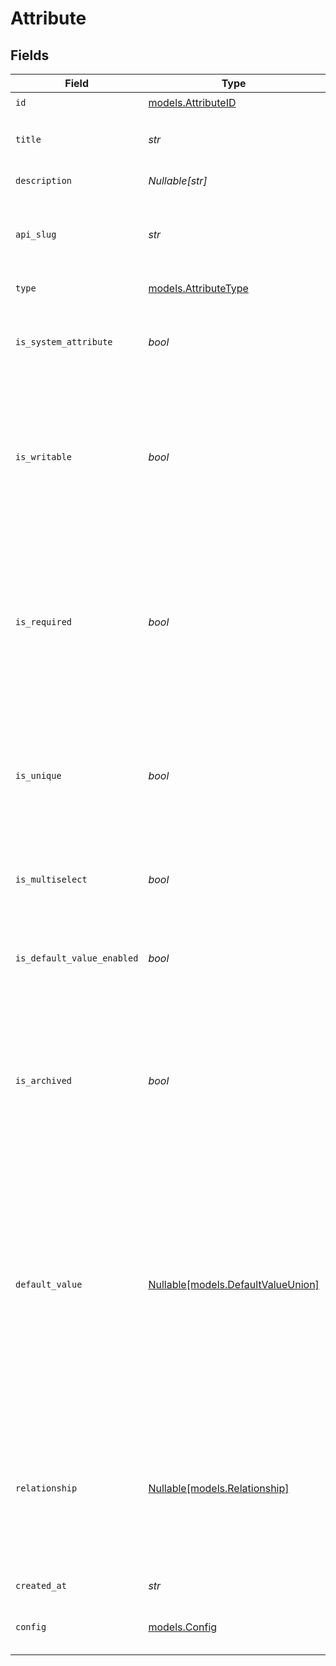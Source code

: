 # Attribute


## Fields

| Field                                                                                                                                                                                                                                                                                                                                                        | Type                                                                                                                                                                                                                                                                                                                                                         | Required                                                                                                                                                                                                                                                                                                                                                     | Description                                                                                                                                                                                                                                                                                                                                                  | Example                                                                                                                                                                                                                                                                                                                                                      |
| ------------------------------------------------------------------------------------------------------------------------------------------------------------------------------------------------------------------------------------------------------------------------------------------------------------------------------------------------------------ | ------------------------------------------------------------------------------------------------------------------------------------------------------------------------------------------------------------------------------------------------------------------------------------------------------------------------------------------------------------ | ------------------------------------------------------------------------------------------------------------------------------------------------------------------------------------------------------------------------------------------------------------------------------------------------------------------------------------------------------------ | ------------------------------------------------------------------------------------------------------------------------------------------------------------------------------------------------------------------------------------------------------------------------------------------------------------------------------------------------------------ | ------------------------------------------------------------------------------------------------------------------------------------------------------------------------------------------------------------------------------------------------------------------------------------------------------------------------------------------------------------ |
| `id`                                                                                                                                                                                                                                                                                                                                                         | [models.AttributeID](../models/attributeid.md)                                                                                                                                                                                                                                                                                                               | :heavy_check_mark:                                                                                                                                                                                                                                                                                                                                           | N/A                                                                                                                                                                                                                                                                                                                                                          |                                                                                                                                                                                                                                                                                                                                                              |
| `title`                                                                                                                                                                                                                                                                                                                                                      | *str*                                                                                                                                                                                                                                                                                                                                                        | :heavy_check_mark:                                                                                                                                                                                                                                                                                                                                           | A title for the attribute, to be displayed across the app.                                                                                                                                                                                                                                                                                                   | Rating                                                                                                                                                                                                                                                                                                                                                       |
| `description`                                                                                                                                                                                                                                                                                                                                                | *Nullable[str]*                                                                                                                                                                                                                                                                                                                                              | :heavy_check_mark:                                                                                                                                                                                                                                                                                                                                           | A text description of the attribute.                                                                                                                                                                                                                                                                                                                         | A rating attribute                                                                                                                                                                                                                                                                                                                                           |
| `api_slug`                                                                                                                                                                                                                                                                                                                                                   | *str*                                                                                                                                                                                                                                                                                                                                                        | :heavy_check_mark:                                                                                                                                                                                                                                                                                                                                           | A unique slug for the attribute for use in API responses and URLs. Formatted in snake case.                                                                                                                                                                                                                                                                  | my-rating                                                                                                                                                                                                                                                                                                                                                    |
| `type`                                                                                                                                                                                                                                                                                                                                                       | [models.AttributeType](../models/attributetype.md)                                                                                                                                                                                                                                                                                                           | :heavy_check_mark:                                                                                                                                                                                                                                                                                                                                           | The type of the attribute.                                                                                                                                                                                                                                                                                                                                   | text                                                                                                                                                                                                                                                                                                                                                         |
| `is_system_attribute`                                                                                                                                                                                                                                                                                                                                        | *bool*                                                                                                                                                                                                                                                                                                                                                       | :heavy_check_mark:                                                                                                                                                                                                                                                                                                                                           | `true` if this is an Attio system-defined attribute, `false` if defined by a user or non-Attio system.                                                                                                                                                                                                                                                       | true                                                                                                                                                                                                                                                                                                                                                         |
| `is_writable`                                                                                                                                                                                                                                                                                                                                                | *bool*                                                                                                                                                                                                                                                                                                                                                       | :heavy_check_mark:                                                                                                                                                                                                                                                                                                                                           | Whether or not this attribute can be written to. Can only be false when `is_system_attribute` is `true` (user-defined attributes are always writeable). If `false`, this usually means the attribute is enriched by Attio.                                                                                                                                   | true                                                                                                                                                                                                                                                                                                                                                         |
| `is_required`                                                                                                                                                                                                                                                                                                                                                | *bool*                                                                                                                                                                                                                                                                                                                                                       | :heavy_check_mark:                                                                                                                                                                                                                                                                                                                                           | When `is_required` is `true`, new records/entries must have a value for this attribute. If `false`, values may be `null`. This value does not affect existing data and you do not need to backfill `null` values if changing `is_required` from `false` to `true`.                                                                                           | true                                                                                                                                                                                                                                                                                                                                                         |
| `is_unique`                                                                                                                                                                                                                                                                                                                                                  | *bool*                                                                                                                                                                                                                                                                                                                                                       | :heavy_check_mark:                                                                                                                                                                                                                                                                                                                                           | Whether or not new values for this attribute must be unique. Uniqueness restrictions are only applied to new data and do not apply retroactively to previously created data.                                                                                                                                                                                 | true                                                                                                                                                                                                                                                                                                                                                         |
| `is_multiselect`                                                                                                                                                                                                                                                                                                                                             | *bool*                                                                                                                                                                                                                                                                                                                                                       | :heavy_check_mark:                                                                                                                                                                                                                                                                                                                                           | Whether or not this attribute can have multiple values. Multiselect is only available on some value types.                                                                                                                                                                                                                                                   | true                                                                                                                                                                                                                                                                                                                                                         |
| `is_default_value_enabled`                                                                                                                                                                                                                                                                                                                                   | *bool*                                                                                                                                                                                                                                                                                                                                                       | :heavy_check_mark:                                                                                                                                                                                                                                                                                                                                           | Whether this attribute has a default value enabled. Must be `true` when `is_required` is `true`.                                                                                                                                                                                                                                                             | true                                                                                                                                                                                                                                                                                                                                                         |
| `is_archived`                                                                                                                                                                                                                                                                                                                                                | *bool*                                                                                                                                                                                                                                                                                                                                                       | :heavy_check_mark:                                                                                                                                                                                                                                                                                                                                           | Whether this attribute has been archived. Archived attributes are hidden from most UI, but can be restored either over the API or in workspace settings. See the [guide on archiving and deleting](/docs/archiving-vs-deleting)for more information.                                                                                                         | false                                                                                                                                                                                                                                                                                                                                                        |
| `default_value`                                                                                                                                                                                                                                                                                                                                              | [Nullable[models.DefaultValueUnion]](../models/defaultvalueunion.md)                                                                                                                                                                                                                                                                                         | :heavy_check_mark:                                                                                                                                                                                                                                                                                                                                           | The default value for this attribute. Static values are used to directly populate values using their contents. Dynamic values are used to lookup data at the point of creation. For example, you could use a dynamic value to insert a value for the currently logged in user. Which default values are available is dependent on the type of the attribute. |                                                                                                                                                                                                                                                                                                                                                              |
| `relationship`                                                                                                                                                                                                                                                                                                                                               | [Nullable[models.Relationship]](../models/relationship.md)                                                                                                                                                                                                                                                                                                   | :heavy_check_mark:                                                                                                                                                                                                                                                                                                                                           | If this attribute is related to another attribute, this is an object that includes an `id` property that identifies the other attribute. `null` means no relationship exists. See [the help center](https://attio.com/help/reference/managing-your-data/attributes#relationship-attributes) for more details about relationship attributes.                  |                                                                                                                                                                                                                                                                                                                                                              |
| `created_at`                                                                                                                                                                                                                                                                                                                                                 | *str*                                                                                                                                                                                                                                                                                                                                                        | :heavy_check_mark:                                                                                                                                                                                                                                                                                                                                           | When this attribute was created.                                                                                                                                                                                                                                                                                                                             | 2022-11-21T13:22:49.061281000Z                                                                                                                                                                                                                                                                                                                               |
| `config`                                                                                                                                                                                                                                                                                                                                                     | [models.Config](../models/config.md)                                                                                                                                                                                                                                                                                                                         | :heavy_check_mark:                                                                                                                                                                                                                                                                                                                                           | Additional, type-dependent configuration for the attribute.                                                                                                                                                                                                                                                                                                  |                                                                                                                                                                                                                                                                                                                                                              |